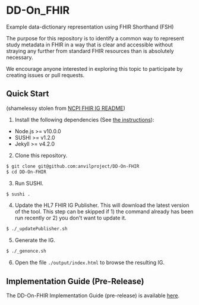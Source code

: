 # DD-On_FHIR
Example data-dictionary representation using FHIR Shorthand (FSH) 

The purpose for this repository is to identify a common way to represent study metadata in FHIR in a way that is clear and accessible without straying any further from standard FHIR resources than is absolutely necessary. 

We encourage anyone interested in exploring this topic to participate by creating issues or pull requests.

## Quick Start
(shamelessy stolen from [NCPI FHIR IG README](https://github.com/NIH-NCPI/ncpi-fhir-ig))

1. Install the following dependencies (See [the instructions](https://fshschool.org/docs/sushi/installation/)):

- Node.js >= v10.0.0
- SUSHI >= v1.2.0
- Jekyll >= v4.2.0

2. Clone this repository.

```bash
$ git clone git@github.com:anvilproject/DD-On-FHIR
$ cd DD-On-FHIR
```

3. Run SUSHI.

```bash
$ sushi .
```

4. Update the HL7 FHIR IG Publisher. This will download the latest version of the tool. This step can be skipped if 1) the command already has been run recently or 2) you don't want to update it.

```bash
$ ./_updatePublisher.sh
```

5. Generate the IG.

```bash
$ ./_genonce.sh
```

6. Open the file `./output/index.html` to browse the resulting IG.

## Implementation Guide (Pre-Release)

The DD-On-FHIR Implementation Guide (pre-release) is available [here](http://torstees.github.io/DD-On-FHIR/).
